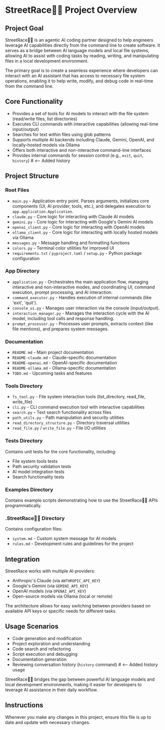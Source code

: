 # StreetRace🚗💨 Project Overview

## Project Goal
StreetRace🚗💨 is an agentic AI coding partner designed to help engineers leverage AI capabilities directly from the command line to create software. It serves as a bridge between AI language models and local file systems, allowing AI to assist with coding tasks by reading, writing, and manipulating files in a local development environment.

The primary goal is to create a seamless experience where developers can interact with an AI assistant that has access to necessary file system operations, enabling it to help write, modify, and debug code in real-time from the command line.

## Core Functionality
- Provides a set of tools for AI models to interact with the file system (read/write files, list directories)
- Executes CLI commands with interactive capabilities (allowing real-time input/output)
- Searches for text within files using glob patterns
- Supports multiple AI backends including Claude, Gemini, OpenAI, and locally-hosted models via Ollama
- Offers both interactive and non-interactive command-line interfaces
- Provides internal commands for session control (e.g., `exit`, `quit`, `history`) # <-- Added history

## Project Structure

### Root Files
- `main.py` - Application entry point. Parses arguments, initializes core components (UI, AI provider, tools, etc.), and delegates execution to `app.application.Application`.
- `claude.py` - Core logic for interacting with Claude AI models
- `gemini.py` - Core logic for interacting with Google's Gemini AI models
- `openai_client.py` - Core logic for interacting with OpenAI models
- `ollama_client.py` - Core logic for interacting with locally hosted models via Ollama
- `messages.py` - Message handling and formatting functions
- `colors.py` - Terminal color utilities for improved UI
- `requirements.txt` / `pyproject.toml` / `setup.py` - Python package configuration

### App Directory
- `application.py` - Orchestrates the main application flow, managing interactive and non-interactive modes, and coordinating UI, command execution, prompt processing, and AI interaction.
- `command_executor.py` - Handles execution of internal commands (like 'exit', 'quit').
- `console_ui.py` - Manages user interaction via the console (input/output).
- `interaction_manager.py` - Manages the interaction cycle with the AI model, including tool calls and response handling.
- `prompt_processor.py` - Processes user prompts, extracts context (like file mentions), and prepares system messages.

### Documentation
- `README.md` - Main project documentation
- `README-claude.md` - Claude-specific documentation
- `README-openai.md` - OpenAI-specific documentation
- `README-ollama.md` - Ollama-specific documentation
- `TODO.md` - Upcoming tasks and features

### Tools Directory
- `fs_tool.py` - File system interaction tools (list_directory, read_file, write_file)
- `cli.py` - CLI command execution tool with interactive capabilities
- `search.py` - Text search functionality across files
- `path_utils.py` - Path manipulation and security utilities
- `read_directory_structure.py` - Directory traversal utilities
- `read_file.py` / `write_file.py` - File I/O utilities

### Tests Directory
Contains unit tests for the core functionality, including:
- File system tools tests
- Path security validation tests
- AI model integration tests
- Search functionality tests

### Examples Directory
Contains example scripts demonstrating how to use the StreetRace🚗💨 APIs programmatically.

### .StreetRace🚗💨 Directory
Contains configuration files:
- `system.md` - Custom system message for AI models
- `rules.md` - Development rules and guidelines for the project

## Integration
StreetRace works with multiple AI providers:
- Anthropic's Claude (via `ANTHROPIC_API_KEY`)
- Google's Gemini (via `GEMINI_API_KEY`)
- OpenAI models (via `OPENAI_API_KEY`)
- Open-source models via Ollama (local or remote)

The architecture allows for easy switching between providers based on available API keys or specific needs for different tasks.

## Usage Scenarios
- Code generation and modification
- Project exploration and understanding
- Code search and refactoring
- Script execution and debugging
- Documentation generation
- Reviewing conversation history (`history` command) # <-- Added history usage

StreetRace🚗💨 bridges the gap between powerful AI language models and local development environments, making it easier for developers to leverage AI assistance in their daily workflow.

## Instructions

Whenever you make any changes in this project, ensure this file is up to date and update with necessary changes.
